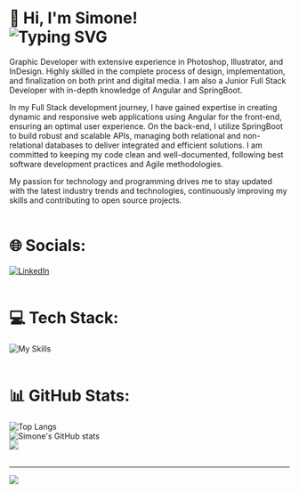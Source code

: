 # 👋 Hi, I'm Simone!</br> ![Typing SVG](https://readme-typing-svg.demolab.com/?lines=FULL-STACK+DEVELOPER)


Graphic Developer with extensive experience in Photoshop, Illustrator, and InDesign. Highly skilled in the complete process of design, implementation, and finalization on both print and digital media. I am also a Junior Full Stack Developer with in-depth knowledge of Angular and SpringBoot.

In my Full Stack development journey, I have gained expertise in creating dynamic and responsive web applications using Angular for the front-end, ensuring an optimal user experience. On the back-end, I utilize SpringBoot to build robust and scalable APIs, managing both relational and non-relational databases to deliver integrated and efficient solutions. I am committed to keeping my code clean and well-documented, following best software development practices and Agile methodologies.

My passion for technology and programming drives me to stay updated with the latest industry trends and technologies, continuously improving my skills and contributing to open source projects.
</br></br>

# 🌐 Socials:
[![LinkedIn](https://img.shields.io/badge/LinkedIn-%230077B5.svg?logo=linkedin&logoColor=white)](https://linkedin.com/in/simone-giarnera-a247ba1a4/) 
</br></br>
# 💻 Tech Stack:
![My Skills](https://skillicons.dev/icons?i=js,html,css,angular,react,bootstrap,sass,java,postgres)</br></br>
# 📊 GitHub Stats:
![Top Langs](https://github-readme-stats.vercel.app/api/top-langs/?username=spai1992&theme=algolia&layout=compact) </br>
![Simone's GitHub stats](https://github-readme-stats.vercel.app/api?username=spai1992&theme=neon&hide=prs,issues)</br>
![](https://github-readme-streak-stats.herokuapp.com/?user=spai1992&theme=neon&hide_border=false)</br></br>


---
![](https://visitcount.itsvg.in/api?id=spai1992&icon=2&color=11)

<!-- Proudly created with GPRM ( https://gprm.itsvg.in ) -->

